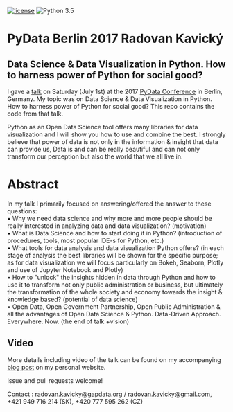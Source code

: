 [![license](https://img.shields.io/github/license/mashape/apistatus.svg)](https://github.com/radovankavicky/PyDataBerlin2017/blob/master/LICENSE)
![Python 3.5](https://img.shields.io/badge/python-3.5-blue.svg)

# PyData Berlin 2017 Radovan Kavický
## Data Science & Data Visualization in Python. How to harness power of Python for social good?

I gave a [talk](https://pydata.org/berlin2017/schedule/presentation/6/) on Saturday (July 1st) at the 2017 [PyData Conference](https://pydata.org/berlin2017/schedule/) in Berlin, Germany. My topic was on Data Science & Data Visualization in Python. How to harness power of Python for social good? This repo contains the code from that talk.

Python as an Open Data Science tool offers many libraries for data visualization and I will show you how to use and combine the best. I strongly believe that power of data is not only in the information & insight that data can provide us, Data is and can be really beautiful and can not only transform our perception but also the world that we all live in.

# Abstract

In my talk I primarily focused on answering/offered the answer to these questions: <br />
• Why we need data science and why more and more people should be really interested in analyzing data and data visualization? (motivation) <br />
• What is Data Science and how to start doing it in Python? (introduction of procedures, tools, most popular IDE-s for Python, etc.) <br />
• What tools for data analysis and data visualization Python offers? (in each stage of analysis the best libraries will be shown for the specific purpose; as for data visualization we will focus particularly on Bokeh, Seaborn, Plotly and use of Jupyter Notebook and Plotly) <br />
• How to "unlock" the insights hidden in data through Python and how to use it to transform not only public administration or business, but ultimately the transformation of the whole society and economy towards the insight & knowledge based? (potential of data science) <br />
• Open Data, Open Government Partnership, Open Public Administration & all the advantages of Open Data Science & Python. Data-Driven Approach. Everywhere. Now. (the end of talk +vision) <br />


## Video

More details including video of the talk can be found on my accompanying [blog post]() on my personal website. 

Issue and pull requests welcome!

Contact : radovan.kavicky@gapdata.org / radovan.kavicky@gmail.com, +421 949 716 214 (SK), +420 777 595 262 (CZ)

<i class="fa fa-address-card" aria-hidden="true"></i>

